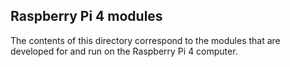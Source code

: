 ## Raspberry Pi 4 modules

The contents of this directory correspond to the modules that are developed for and run on the Raspberry Pi 4 computer.